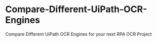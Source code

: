 # Compare-Different-UiPath-OCR-Engines
Compare Different UiPath OCR Engines for your next RPA OCR Project
